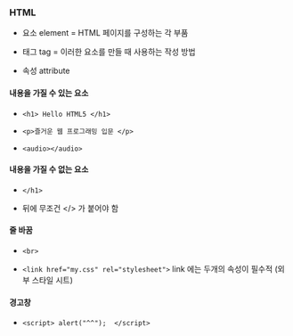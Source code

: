 ### HTML 



- 요소 element =  HTML 페이지를 구성하는 각 부품 

- 태그 tag =  이러한 요소를 만들 때 사용하는 작성 방법 

- 속성 attribute 



#### 내용을 가질 수 있는 요소 

- `<h1> Hello HTML5 </h1>`  

- `<p>즐거운 웹 프로그래밍 입문 </p>`

- `<audio></audio>`



#### 내용을 가질 수 없는 요소 

- `</h1>`



- 뒤에 무조건 </> 가 붙어야 함 



#### 줄 바꿈 

- `<br>`  

- `<link href="my.css" rel="stylesheet">` link 에는 두개의 속성이 필수적 (외부 스타일 시트)



#### 경고창 

- `<script>
  	alert("^^"); 
  </script>`



<script src="my.js"> 


#### 오류 수정은 

- F12 누르고 새로고침 



#### 밑줄은

-  `<hr>`



#### 글자 간격 넓히고 싶을때 

- `&nbsp;` 

- `<h2>i&nbsp;&nbsp;&nbsp;&nbsp;     ndex</h2>`



#### 꺽새 

- `&lt;`  `&gt;`  < >

- `<h3>&lt;index&gt;</h3>`



#### & 표시 

- `&amp;`  



<br>`<a href="#jes">이 페이지의 마지막 문단으로 가기</a>`

href="#갈 위치"

`<p id="jes">`





### 목록 태그 



#### 셀 합치기 

rowspan="?"

물음표에는 합치고자 하는 셀의 수 만큼 숫자로 쓰기 1,2,3~

그리고 아래 같은 내용의 내용은 삭제 

`</td><td rowspan="3">영어`



### 미디어 태그 



#### 이미지 넣는 법 

- `img src='game.jpg' alt="게임" width="300"`



#### 사진을 안보이고 설명만 넣고 싶을때 이렇게 작성하면 

#### 사진은 안나오고 설명만 나온다 

- `alt="게임 사진"`





### 음악 삽입 

삽입하고자 하는 오디오 파일을 HTML과 같은 페이지 폴더에 복사 후 붙여넣기 

그 다음 해당 파일을 더블클릭 하면 소스가 나타남 

<body>

`<audio controls="controls">
    <source src="Kalimba.mp3" type="audio/mp3">
    <source src="Kalimba.ogg" type="audio/ogg">
</audio>`



### 동영상 삽입

`<video controls="controls">
    <source src="Wildlife.mp4" type="video/mp4">
    <source src="Wildlife.webm" type="video/webm">
</audio>`



### 동영상을 불러오는 동안 보여주는 이미지 실행법 



`<video controls="controls" `poster="http://placehold.it/640X360"`>
    <source src="Wildlife.mp4" type="video/mp4">
    <source src="Wildlife.webm" type="video/webm">
</audio>`



poster="http://placehold.it/640X360

위를 삽입 



### 파일 확장자 

| 음악 | 비디오 |
| :--: | :----: |
| MP3  |  MP4   |
| OGG  |  WebM  |
| WAV  |  OGV   |



### 입력 양식 



<body>

`<form action="servlet_name" method="get">
	<input type="hidden" name="sign" value="memberInsert" >
	name <input name="name"> <br>
	id <input name="id"> <br>
	pw <input type="password" name="pw"> <br>
	사진 <input type="file" name="file"> <br>
	분야 java <input type="checkbox" name="language" value="java"> 
		c <input type="checkbox" name="language" value="c">
		python <input type="checkbox" name="language" value="python"><br>`


		성별 여<input type="radio" name="gender" value="여"> 
		    남<input type="radio" name="gender" value="남"> <br>
	<input type="submit" value="회원가입">
	<input type="button" value="경고" onclick="alert('잘되나요?')">
	<input type="reset" value="reset">
	<input type="image" src="game.png" width="300" name="img">
  </form>
</body>



















